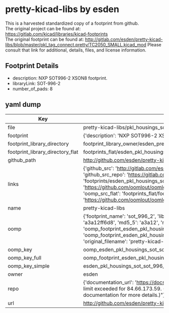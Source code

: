 # pretty-kicad-libs by esden  
This is a harvested standardized copy of a footprint from github.  
The original project can be found at:  
https://gitlab.com/kicad/libraries/kicad-footprints  
The original footprint can be found at:
http://gitlab.com/esden/pretty-kicad-libs/blob/master/pkl_tag_connect.pretty/TC2050_SMALL.kicad_mod
Please consult that link for additional, details, files, and license information.  
## Footprint Details
* description: NXP SOT996-2 XSON8 footprint.  
* libraryLink: SOT-996-2  
* number_of_pads: 8  
## yaml dump  
| Key | Value |  
| --- | --- |  
| file | pretty-kicad-libs/pkl_housings_sot.pretty/SOT-996-2.kicad_mod |  
| footprint | {'description': 'NXP SOT996-2 XSON8 footprint.', 'libraryLink': 'SOT-996-2', 'number_of_pads': 8} |  
| footprint_library_directory | footprint_library_owner/esden_pretty-kicad-libs |  
| footprint_library_directory_flat | footprints_flat/esden_pkl_housings_sot_sot_996_2/working |  
| github_path | http://github.com/esden/pretty-kicad-libs/blob/master/pkl_housings_sot.pretty/SOT-996-2.kicad_mod |  
| links | {'github_src': 'http://gitlab.com/esden/pretty-kicad-libs/blob/master/pkl_tag_connect.pretty/TC2050_SMALL.kicad_mod', 'github_src_repo': 'https://gitlab.com/kicad/libraries/kicad-footprints', 'oomp_bot': 'footprints/esden_pkl_housings_sot_sot_996_2/working', 'oomp_bot_github': 'https://github.com/oomlout/oomlout_oomp_footprint_bot/tree/main/footprints/esden_pkl_housings_sot_sot_996_2/working', 'oomp_src_flat': 'footprints_flat/footprints_flat/esden_pkl_housings_sot_sot_996_2/working', 'oomp_src_flat_github': 'https://github.com/oomlout/oomlout_oomp_footprint_src/tree/main/footprints_flat/esden_pkl_housings_sot_sot_996_2/working'} |  
| name | pretty-kicad-libs |  
| oomp | {'footprint_name': 'sot_996_2', 'library_name': 'pkl_housings_sot', 'md5': 'a3a12ff6d8e3e6f22605277cef701e69', 'md5_10': 'a3a12ff6d8', 'md5_5': 'a3a12', 'md5_6': 'a3a12f', 'oomp_key': 'oomp_esden_pkl_housings_sot_sot_996_2', 'oomp_key_extra': 'oomp_footprint_esden_pkl_housings_sot_sot_996_2', 'oomp_key_full': 'oomp_footprint_esden_pkl_housings_sot_sot_996_2_a3a12f', 'oomp_key_simple': 'esden_pkl_housings_sot_sot_996_2', 'original_filename': 'pretty-kicad-libs/pkl_housings_sot.pretty/SOT-996-2.kicad_mod', 'owner_name': 'esden'} |  
| oomp_key | oomp_esden_pkl_housings_sot_sot_996_2 |  
| oomp_key_full | oomp_footprint_esden_pkl_housings_sot_sot_996_2 |  
| oomp_key_simple | esden_pkl_housings_sot_sot_996_2 |  
| owner | esden |  
| repo | {'documentation_url': 'https://docs.github.com/rest/overview/resources-in-the-rest-api#rate-limiting', 'message': "API rate limit exceeded for 84.66.173.59. (But here's the good news: Authenticated requests get a higher rate limit. Check out the documentation for more details.)"} |  
| url | http://github.com/esden/pretty-kicad-libs |  

